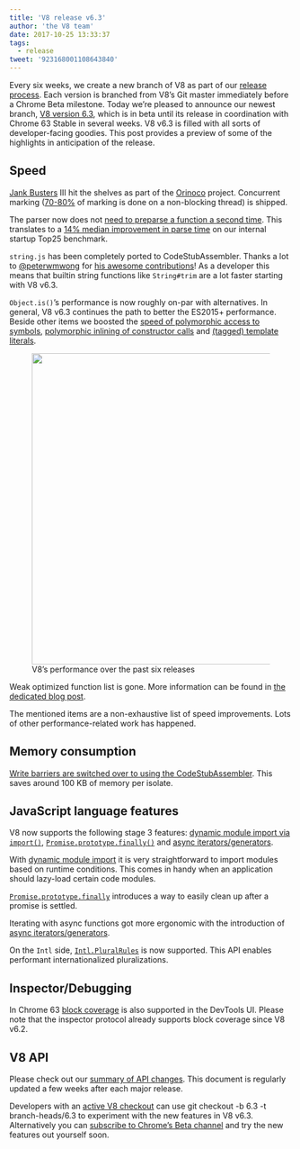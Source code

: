 ```yaml
---
title: 'V8 release v6.3'
author: 'the V8 team'
date: 2017-10-25 13:33:37
tags:
  - release
tweet: '923168001108643840'
---
```

Every six weeks, we create a new branch of V8 as part of our [release process](/docs/release-process). Each version is branched from V8’s Git master immediately before a Chrome Beta milestone. Today we’re pleased to announce our newest branch, [V8 version 6.3](https://chromium.googlesource.com/v8/v8.git/+log/branch-heads/6.3), which is in beta until its release in coordination with Chrome 63 Stable in several weeks. V8 v6.3 is filled with all sorts of developer-facing goodies. This post provides a preview of some of the highlights in anticipation of the release.

## Speed

[Jank Busters](/blog/jank-busters) III hit the shelves as part of the [Orinoco](/blog/orinoco) project. Concurrent marking ([70-80%](https://chromeperf.appspot.com/report?sid=612eec65c6f5c17528f9533349bad7b6f0020dba595d553b1ea6d7e7dcce9984) of marking is done on a non-blocking thread) is shipped.

The parser now does not [need to preparse a function a second time](https://docs.google.com/document/d/1TqpdGeLmURL2gc18s6PwNeyZOvayQJtJ16TCn0BEt48/edit#heading=h.un2pnqwbiw11). This translates to a [14% median improvement in parse time](https://docs.google.com/document/d/1TqpdGeLmURL2gc18s6PwNeyZOvayQJtJ16TCn0BEt48/edit#heading=h.dvuo4tqnsmml) on our internal startup Top25 benchmark.

`string.js` has been completely ported to CodeStubAssembler. Thanks a lot to [@peterwmwong](https://twitter.com/peterwmwong) for [his awesome contributions](https://chromium-review.googlesource.com/q/peter.wm.wong)! As a developer this means that builtin string functions like `String#trim` are a lot faster starting with V8 v6.3.

`Object.is()`’s performance is now roughly on-par with alternatives. In general, V8 v6.3 continues the path to better the ES2015+ performance. Beside other items we boosted the [speed of polymorphic access to symbols](https://bugs.chromium.org/p/v8/issues/detail?id=6367), [polymorphic inlining of constructor calls](https://bugs.chromium.org/p/v8/issues/detail?id=6885) and [(tagged) template literals](https://pasteboard.co/GLYc4gt.png).

<figure>
  <img src="/_img/v8-release-63/ares6.svg" width="969" height="553" alt="" loading="lazy">
  <figcaption>V8’s performance over the past six releases</figcaption>
</figure>

Weak optimized function list is gone. More information can be found in [the dedicated blog post](/blog/lazy-unlinking).

The mentioned items are a non-exhaustive list of speed improvements. Lots of other performance-related work has happened.

## Memory consumption

[Write barriers are switched over to using the CodeStubAssembler](https://chromium.googlesource.com/v8/v8/+/dbfdd4f9e9741df0a541afdd7516a34304102ee8). This saves around 100 KB of memory per isolate.

## JavaScript language features

V8 now supports the following stage 3 features: [dynamic module import via `import()`](/features/dynamic-import), [`Promise.prototype.finally()`](/features/promise-finally) and [async iterators/generators](https://github.com/tc39/proposal-async-iteration).

With [dynamic module import](/features/dynamic-import) it is very straightforward to import modules based on runtime conditions. This comes in handy when an application should lazy-load certain code modules.

[`Promise.prototype.finally`](/features/promise-finally) introduces a way to easily clean up after a promise is settled.

Iterating with async functions got more ergonomic with the introduction of [async iterators/generators](https://github.com/tc39/proposal-async-iteration).

On the `Intl` side, [`Intl.PluralRules`](/features/intl-pluralrules) is now supported. This API enables performant internationalized pluralizations.

## Inspector/Debugging

In Chrome 63 [block coverage](https://docs.google.com/presentation/d/1IFqqlQwJ0of3NuMvcOk-x4P_fpi1vJjnjGrhQCaJkH4/edit#slide=id.g271d6301ff_0_44) is also supported in the DevTools UI. Please note that the inspector protocol already supports block coverage since V8 v6.2.

## V8 API

Please check out our [summary of API changes](http://bit.ly/v8-api-changes). This document is regularly updated a few weeks after each major release.

Developers with an [active V8 checkout](/docs/source-code#using-git) can use git checkout -b 6.3 -t branch-heads/6.3 to experiment with the new features in V8 v6.3. Alternatively you can [subscribe to Chrome’s Beta channel](https://www.google.com/chrome/browser/beta.html) and try the new features out yourself soon.
